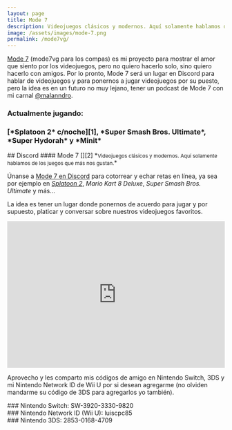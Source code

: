 ```yaml
---
layout: page
title: Mode 7
description: Videojuegos clásicos y modernos. Aquí solamente hablamos de los juegos que más nos gustan.
image: /assets/images/mode-7.png
permalink: /mode7vg/
---
```


[Mode 7][1] (mode7vg para los compas) es mi proyecto para mostrar el amor que siento por los videojuegos, pero no quiero hacerlo solo, sino quiero hacerlo con amigos. Por lo pronto, Mode 7 será un lugar en Discord para hablar de videojuegos y para ponernos a jugar videojuegos por su puesto, pero la idea es en un futuro no muy lejano, tener un podcast de Mode 7 con mi carnal <a href="http://twitter.com/intent/user?screen_name=malanndro&lang=es">@malanndro</a>.

<div class="card text-center">
<div class="card-body">
<h3 class="card-title">
<i class="fas fa-gamepad"></i> Actualmente jugando:
</h3>
<h3 class="card-text">
[*Splatoon 2* c/noche][1], *Super Smash Bros. Ultimate*, *Super Hydorah* y *Minit*
</h3>
</div>
</div>

<div class="row">
<div class="col-md-12 col-lg-6">
## <i class="fab fa-discord"></i> Discord
#### Mode 7 [<i class="fas fa-link" data-toggle="tooltip" data-placement="top" title="Abrir Mode 7 en Discord"></i>][2]
*<small>Videojuegos clásicos y modernos. Aquí solamente hablamos de los juegos que más nos gustan.</small>*

Únanse a [Mode 7 en Discord][2] para cotorrear y echar retas en línea, ya sea por ejemplo en [*Splatoon 2*][1], *Mario Kart 8 Deluxe*, *Super Smash Bros. Ultimate* y más...

La idea es tener un lugar donde ponernos de acuerdo para jugar  y por supuesto, platicar y conversar sobre nuestros videojuegos favoritos.
</div>
<div class="col-md-12 col-lg-6">
<iframe src="https://discordapp.com/widget?id=478777821087662092&theme=dark" width="100%" height="340" allowtransparency="true" frameborder="0"></iframe>
</div>
</div>

Aprovecho y les comparto mis códigos de amigo en Nintendo Switch, 3DS y mi Nintendo Network ID de Wii U por si desean agregarme (no olviden mandarme su código de 3DS para agregarlos yo también).

<div class="card text-center">
<div class="card-body">
### <i class="fab fa-nintendo-switch"></i> Nintendo Switch: SW-3920-3330-9820
</div>
</div>

<div class="card text-center">
<div class="card-body">
### Nintendo Network ID (Wii U): luiscpc85
</div>
</div>

<div class="card text-center mb-3">
<div class="card-body">
### Nintendo 3DS: 2853-0168-4709
</div>
</div>

[1]: /splatoon-2/
[2]: https://discord.gg/N2m8gKw